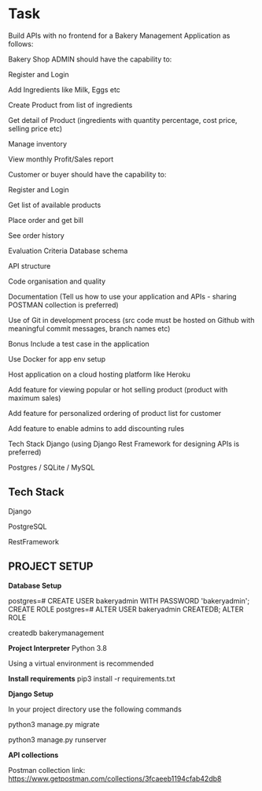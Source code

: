# **Task**

Build APIs with no frontend for a Bakery Management Application as follows:

Bakery Shop 
ADMIN should have the capability to:

Register and Login

Add Ingredients like Milk, Eggs etc

Create Product from list of ingredients

Get detail of Product (ingredients with quantity percentage, cost price, selling price etc)

Manage inventory

View monthly Profit/Sales report

Customer or buyer should have the capability to:

Register and Login

Get list of available products

Place order and get bill

See order history

Evaluation Criteria
Database schema

API structure

Code organisation and quality

Documentation (Tell us how to use your application and APIs - sharing POSTMAN collection is preferred)

Use of Git in development process (src code must be hosted on Github with meaningful commit messages, branch names etc)

Bonus
Include a test case in the application

Use Docker for app env setup

Host application on a cloud hosting platform like Heroku

Add feature for viewing popular or hot selling product (product with maximum sales)

Add feature for personalized ordering of product list for customer

Add feature to enable admins to add discounting rules

Tech Stack
Django (using Django Rest Framework for designing APIs is preferred)

Postgres / SQLite / MySQL

## **Tech Stack**
Django

PostgreSQL

RestFramework

## **PROJECT SETUP**

**Database Setup**

postgres=# CREATE USER bakeryadmin WITH PASSWORD 'bakeryadmin';
CREATE ROLE
postgres=# ALTER USER bakeryadmin CREATEDB;
ALTER ROLE

createdb bakerymanagement

**Project Interpreter**
Python 3.8

Using a virtual environment is recommended

**Install requirements**
pip3 install -r requirements.txt

**Django Setup**

In your project directory use the following commands

python3 manage.py migrate

python3 manage.py runserver

**API collections**

Postman collection link: https://www.getpostman.com/collections/3fcaeeb1194cfab42db8